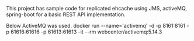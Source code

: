 This project has sample code for replicated ehcache using JMS, activeMQ, spring-boot for a basic REST API implementation.

Below ActiveMQ was used.
docker run --name='activemq' -d -p 8161:8161 -p 61616:61616 -p 61613:61613 -it --rm webcenter/activemq:5.14.3
